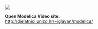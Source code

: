 
 [<img src="http://djelatnici.unizd.hr/~iglavan/slike/modelica/lopticaskocica-ico.png">](http://djelatnici.unizd.hr/~iglavan/slike/modelica/lopticaskocica-ico.svg)

**Open Modelica Video site:**
\
http://djelatnici.unizd.hr/~iglavan/modelica/

